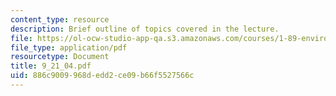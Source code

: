 ```yaml
---
content_type: resource
description: Brief outline of topics covered in the lecture.
file: https://ol-ocw-studio-app-qa.s3.amazonaws.com/courses/1-89-environmental-microbiology-fall-2004/886c9009968dedd2ce09b66f5527566c_9_21_04.pdf
file_type: application/pdf
resourcetype: Document
title: 9_21_04.pdf
uid: 886c9009-968d-edd2-ce09-b66f5527566c
---
```

